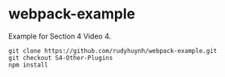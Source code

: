 # webpack-example

Example for Section 4 Video 4.

```
git clone https://github.com/rudyhuynh/webpack-example.git
git checkout S4-Other-Plugins
npm install
```
